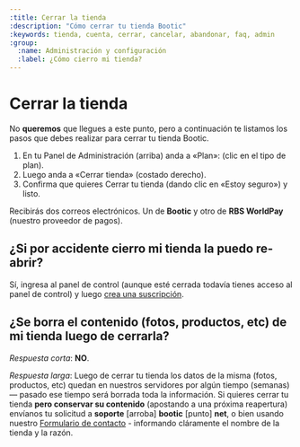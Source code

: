 ```yaml
---
:title: Cerrar la tienda
:description: "Cómo cerrar tu tienda Bootic"
:keywords: tienda, cuenta, cerrar, cancelar, abandonar, faq, admin
:group:
  :name: Administración y configuración
  :label: ¿Cómo cierro mi tienda?
---
```

# Cerrar la tienda

No **queremos** que llegues a este punto, pero a continuación te listamos los pasos que debes realizar para cerrar tu
tienda Bootic.

1. En tu Panel de Administración (arriba) anda a «Plan»: (clic en el tipo de plan).
2. Luego anda a «Cerrar tienda» (costado derecho).
3. Confirma que quieres Cerrar tu tienda (dando clic en «Estoy seguro») y listo.

Recibirás dos correos electrónicos. Un de **Bootic** y otro de **RBS WorldPay** (nuestro proveedor de pagos).

## ¿Si por accidente cierro mi tienda la puedo re-abrir?

Sí, ingresa al panel de control (aunque esté cerrada todavía tienes acceso al panel de control) y luego [crea una suscripción][2].

## ¿Se borra el contenido (fotos, productos, etc) de mi tienda luego de cerrarla?

_Respuesta corta_: **NO**. 

_Respuesta larga_: Luego de cerrar tu tienda los datos de la misma (fotos, productos, etc)
quedan en nuestros servidores por algún tiempo (semanas) — pasado ese tiempo será borrada toda la información. Si
quieres cerrar tu tienda **pero conservar su contenido** (apostando a una próxima reapertura) envíanos tu solicitud
a __soporte__ [arroba] __bootic__ [punto] __net__, o bien usando nuestro [Formulario de contacto][1] - informando
cláramente el nombre de la tienda y la razón.


[1]:http://www.bootic.net/forms/contacto "Formulario de contacto"
[2]:/es/administracion/cuenta/cambiar-plan "Eligiendo plan y pagando tu tienda Bootic"
